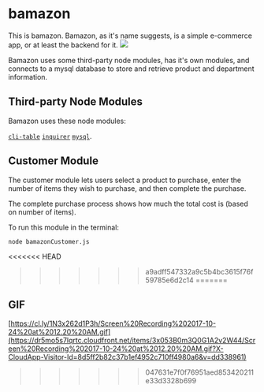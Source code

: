 # bamazon

This is bamazon. Bamazon, as it's name suggests, is a simple e-commerce app, or at least the backend for it.
<img src="/assets/poster.gif">

Bamazon uses some third-party node modules, has it's own modules, and connects to a mysql database to store and retrieve product and department information.

## Third-party Node Modules

Bamazon uses these node modules: 

[`cli-table`](https://www.npmjs.com/package/cli-table) 
[`inquirer`](https://www.npmjs.com/package/inquirer) 
[`mysql`](https://www.npmjs.com/package/mysql).


## Customer Module

The customer module lets users select a product to purchase, enter the number of items they wish to purchase, and then complete the purchase.

The complete purchase process shows how much the total cost is (based on number of items).



To run this module in the terminal:

`node bamazonCustomer.js`

<<<<<<< HEAD

>>>>>>> a9adff547332a9c5b4bc3615f76f59785e6d2c14
=======
## GIF
[https://cl.ly/1N3x262d1P3h/Screen%20Recording%202017-10-24%20at%2012.20%20AM.gif](https://dr5mo5s7lqrtc.cloudfront.net/items/3x053B0m3Q0G1A2v2W44/Screen%20Recording%202017-10-24%20at%2012.20%20AM.gif?X-CloudApp-Visitor-Id=8d5ff2b82c37b1ef4952c710ff4980a6&v=dd338961)
>>>>>>> 047631e7f0f76951aed853420211e33d3328b699
